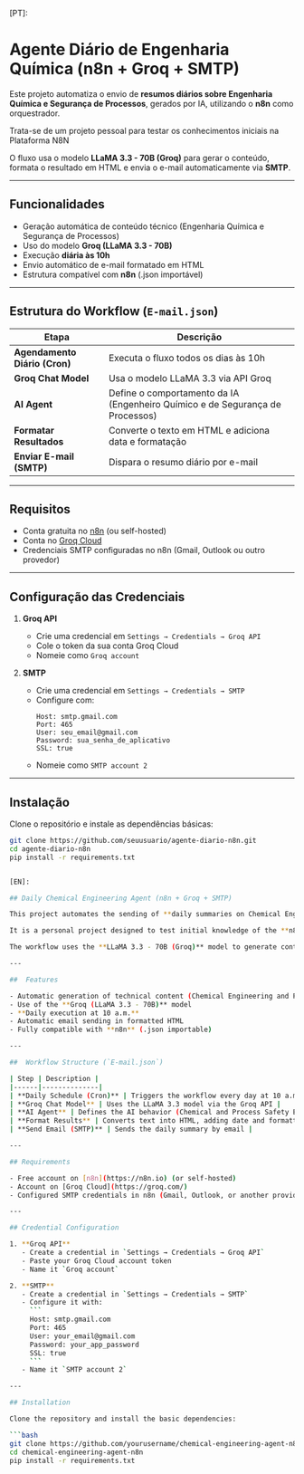 [PT]: 

# Agente Diário de Engenharia Química (n8n + Groq + SMTP)

Este projeto automatiza o envio de **resumos diários sobre Engenharia Química e Segurança de Processos**, gerados por IA, utilizando o **n8n** como orquestrador. 

Trata-se de um projeto pessoal para testar os conhecimentos iniciais na Plataforma N8N

O fluxo usa o modelo **LLaMA 3.3 - 70B (Groq)** para gerar o conteúdo, formata o resultado em HTML e envia o e-mail automaticamente via **SMTP**.

---

## Funcionalidades

- Geração automática de conteúdo técnico (Engenharia Química e Segurança de Processos)
- Uso do modelo **Groq (LLaMA 3.3 - 70B)**
- Execução **diária às 10h**
- Envio automático de e-mail formatado em HTML
- Estrutura compatível com **n8n** (.json importável)

---

## Estrutura do Workflow (`E-mail.json`)

| Etapa | Descrição |
|-------|------------|
| **Agendamento Diário (Cron)** | Executa o fluxo todos os dias às 10h |
| **Groq Chat Model** | Usa o modelo LLaMA 3.3 via API Groq |
| **AI Agent** | Define o comportamento da IA (Engenheiro Químico e de Segurança de Processos) |
| **Formatar Resultados** | Converte o texto em HTML e adiciona data e formatação |
| **Enviar E-mail (SMTP)** | Dispara o resumo diário por e-mail |

---

## Requisitos

- Conta gratuita no [n8n](https://n8n.io) (ou self-hosted)
- Conta no [Groq Cloud](https://groq.com/)
- Credenciais SMTP configuradas no n8n (Gmail, Outlook ou outro provedor)

---

## Configuração das Credenciais

1. **Groq API**
   - Crie uma credencial em `Settings → Credentials → Groq API`
   - Cole o token da sua conta Groq Cloud
   - Nomeie como `Groq account`

2. **SMTP**
   - Crie uma credencial em `Settings → Credentials → SMTP`
   - Configure com:
     ```
     Host: smtp.gmail.com
     Port: 465
     User: seu_email@gmail.com
     Password: sua_senha_de_aplicativo
     SSL: true
     ```
   - Nomeie como `SMTP account 2`

---

## Instalação

Clone o repositório e instale as dependências básicas:

```bash
git clone https://github.com/seuusuario/agente-diario-n8n.git
cd agente-diario-n8n
pip install -r requirements.txt 


[EN]: 

## Daily Chemical Engineering Agent (n8n + Groq + SMTP)

This project automates the sending of **daily summaries on Chemical Engineering and Process Safety**, generated by AI, using **n8n** as the orchestrator.

It is a personal project designed to test initial knowledge of the **n8n platform**.

The workflow uses the **LLaMA 3.3 - 70B (Groq)** model to generate content, format it in HTML, and automatically send it via **SMTP**.

---

##  Features

- Automatic generation of technical content (Chemical Engineering and Process Safety)
- Use of the **Groq (LLaMA 3.3 - 70B)** model
- **Daily execution at 10 a.m.**
- Automatic email sending in formatted HTML
- Fully compatible with **n8n** (.json importable)

---

##  Workflow Structure (`E-mail.json`)

| Step | Description |
|------|--------------|
| **Daily Schedule (Cron)** | Triggers the workflow every day at 10 a.m. |
| **Groq Chat Model** | Uses the LLaMA 3.3 model via the Groq API |
| **AI Agent** | Defines the AI behavior (Chemical and Process Safety Engineer) |
| **Format Results** | Converts text into HTML, adding date and formatting |
| **Send Email (SMTP)** | Sends the daily summary by email |

---

## Requirements

- Free account on [n8n](https://n8n.io) (or self-hosted)
- Account on [Groq Cloud](https://groq.com/)
- Configured SMTP credentials in n8n (Gmail, Outlook, or another provider)

---

## Credential Configuration

1. **Groq API**
   - Create a credential in `Settings → Credentials → Groq API`
   - Paste your Groq Cloud account token
   - Name it `Groq account`

2. **SMTP**
   - Create a credential in `Settings → Credentials → SMTP`
   - Configure it with:
     ```
     Host: smtp.gmail.com
     Port: 465
     User: your_email@gmail.com
     Password: your_app_password
     SSL: true
     ```
   - Name it `SMTP account 2`

---

## Installation

Clone the repository and install the basic dependencies:

```bash
git clone https://github.com/yourusername/chemical-engineering-agent-n8n.git
cd chemical-engineering-agent-n8n
pip install -r requirements.txt



